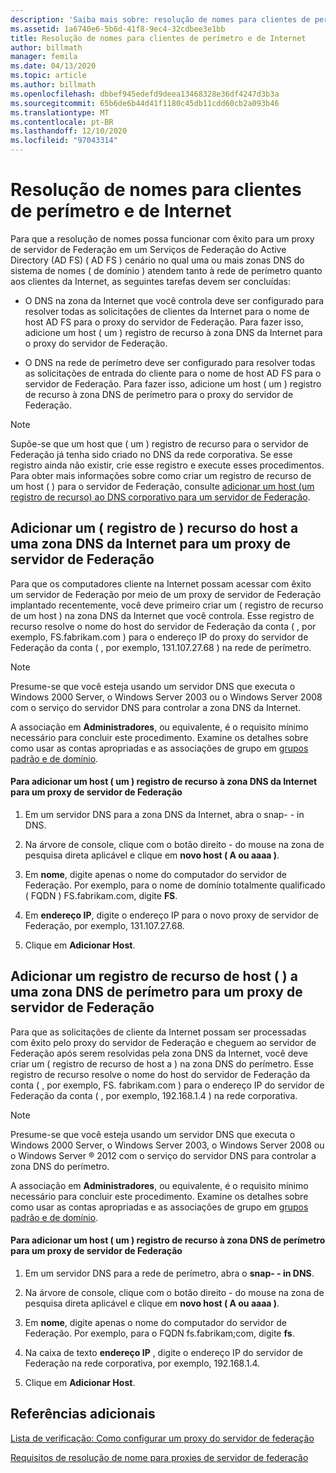 ```yaml
---
description: 'Saiba mais sobre: resolução de nomes para clientes de perímetro e de Internet'
ms.assetid: 1a6740e6-5b6d-41f8-9ec4-32cdbee3e1bb
title: Resolução de nomes para clientes de perímetro e de Internet
author: billmath
manager: femila
ms.date: 04/13/2020
ms.topic: article
ms.author: billmath
ms.openlocfilehash: dbbef945edefd9deea13468328e36df4247d3b3a
ms.sourcegitcommit: 65b6de6b44d41f1180c45db11cdd60cb2a093b46
ms.translationtype: MT
ms.contentlocale: pt-BR
ms.lasthandoff: 12/10/2020
ms.locfileid: "97043314"
---
```

# <a name="name-resolution-for-perimeter-and-internet-clients"></a>Resolução de nomes para clientes de perímetro e de Internet


Para que a resolução de nomes possa funcionar com êxito para um proxy de servidor de Federação em um Serviços de Federação do Active Directory (AD FS) \( AD FS \) cenário no qual uma ou mais zonas DNS do sistema de nomes \( de domínio \) atendem tanto à rede de perímetro quanto aos clientes da Internet, as seguintes tarefas devem ser concluídas:

-   O DNS na zona da Internet que você controla deve ser configurado para resolver todas as solicitações de clientes da Internet para o nome de host AD FS para o proxy do servidor de Federação. Para fazer isso, adicione um host \( um \) registro de recurso à zona DNS da Internet para o proxy do servidor de Federação.

-   O DNS na rede de perímetro deve ser configurado para resolver todas as solicitações de entrada do cliente para o nome de host AD FS para o servidor de Federação. Para fazer isso, adicione um host \( um \) registro de recurso à zona DNS de perímetro para o proxy do servidor de Federação.

> [!NOTE]
> Supõe-se que um host que \( um \) registro de recurso para o servidor de Federação já tenha sido criado no DNS da rede corporativa. Se esse registro ainda não existir, crie esse registro e execute esses procedimentos. Para obter mais informações sobre como criar um registro de recurso de um host \( \) para o servidor de Federação, consulte [adicionar um host &#40;um registro de recurso&#41; ao DNS corporativo para um servidor de Federação](Add-a-Host--A--Resource-Record-to-Corporate-DNS-for-a-Federation-Server.md).

## <a name="add-a-host-a-resource-record-to-the-internet-dns-zone-for-a-federation-server-proxy"></a>Adicionar um \( registro de \) recurso do host a uma zona DNS da Internet para um proxy de servidor de Federação
Para que os computadores cliente na Internet possam acessar com êxito um servidor de Federação por meio de um proxy de servidor de Federação implantado recentemente, você deve primeiro criar um \( registro de recurso de um host \) na zona DNS da Internet que você controla. Esse registro de recurso resolve o nome do host do servidor de Federação da conta \( , por exemplo, FS.fabrikam.com \) para o endereço IP do proxy do servidor de Federação da conta \( , por exemplo, 131.107.27.68 \) na rede de perímetro.

> [!NOTE]
> Presume-se que você esteja usando um servidor DNS que executa o Windows 2000 Server, o Windows Server 2003 ou o Windows Server 2008 com o serviço do servidor DNS para controlar a zona DNS da Internet.

A associação em **Administradores**, ou equivalente, é o requisito mínimo necessário para concluir este procedimento.  Examine os detalhes sobre como usar as contas apropriadas e as associações de grupo em [grupos padrão e de domínio](https://go.microsoft.com/fwlink/?LinkId=83477).

#### <a name="to-add-a-host-a-resource-record-to-the-internet-dns-zone-for-a-federation-server-proxy"></a>Para adicionar um host \( um \) registro de recurso à zona DNS da Internet para um proxy de servidor de Federação

1.  Em um servidor DNS para a zona DNS da Internet, abra o snap- \- in DNS.

2.  Na árvore de console, clique com o botão direito \- do mouse na zona de pesquisa direta aplicável e clique em **novo host \( A ou aaaa \)**.

3.  Em **nome**, digite apenas o nome do computador do servidor de Federação. Por exemplo, para o nome de domínio totalmente qualificado \( FQDN \) FS.fabrikam.com, digite **FS**.

4.  Em **endereço IP**, digite o endereço IP para o novo proxy de servidor de Federação, por exemplo, 131.107.27.68.

5.  Clique em **Adicionar Host**.

## <a name="add-a-host-a-resource-record-to-the-perimeter-dns-zone-for-a-federation-server-proxy"></a>Adicionar um registro de recurso de host \( \) a uma zona DNS de perímetro para um proxy de servidor de Federação
Para que as solicitações de cliente da Internet possam ser processadas com êxito pelo proxy do servidor de Federação e cheguem ao servidor de Federação após serem resolvidas pela zona DNS da Internet, você deve criar um \( registro de recurso de host a \) na zona DNS do perímetro. Esse registro de recurso resolve o nome do host do servidor de Federação da conta \( , por exemplo, FS. fabrikam.com \) para o endereço IP do servidor de Federação da conta \( , por exemplo, 192.168.1.4 \) na rede corporativa.

> [!NOTE]
> Presume-se que você esteja usando um servidor DNS que executa o Windows 2000 Server, o Windows Server 2003, o Windows Server 2008 ou o Windows Server &reg; 2012 com o serviço do servidor DNS para controlar a zona DNS do perímetro.

A associação em **Administradores**, ou equivalente, é o requisito mínimo necessário para concluir este procedimento.  Examine os detalhes sobre como usar as contas apropriadas e as associações de grupo em [grupos padrão e de domínio](https://go.microsoft.com/fwlink/?LinkId=83477).

#### <a name="to-add-a-host-a-resource-record-to-the-perimeter-dns-zone-for-a-federation-server-proxy"></a>Para adicionar um host \( um \) registro de recurso à zona DNS de perímetro para um proxy de servidor de Federação

1.  Em um servidor DNS para a rede de perímetro, abra o **snap- \- in DNS**.

2.  Na árvore de console, clique com o botão direito \- do mouse na zona de pesquisa direta aplicável e clique em **novo host \( A ou aaaa \)**.

3.  Em **nome**, digite apenas o nome do computador do servidor de Federação. Por exemplo, para o FQDN fs.fabrikam;com, digite **fs**.

4.  Na caixa de texto **endereço IP** , digite o endereço IP do servidor de Federação na rede corporativa, por exemplo, 192.168.1.4.

5.  Clique em **Adicionar Host**.

## <a name="additional-references"></a>Referências adicionais
[Lista de verificação: Como configurar um proxy do servidor de federação](Checklist--Setting-Up-a-Federation-Server-Proxy.md)

[Requisitos de resolução de nome para proxies de servidor de federação](/previous-versions/windows/it-pro/windows-server-2012-R2-and-2012/dd807055(v=ws.11))

